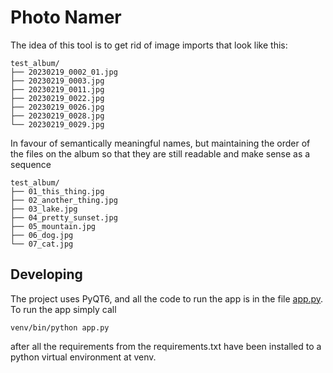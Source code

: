 Photo Namer
===========

The idea of this tool is to get rid of image imports that look like this:

```
test_album/
├── 20230219_0002_01.jpg
├── 20230219_0003.jpg
├── 20230219_0011.jpg
├── 20230219_0022.jpg
├── 20230219_0026.jpg
├── 20230219_0028.jpg
└── 20230219_0029.jpg
```

In favour of semantically meaningful names, but maintaining the order of the files on the album so that they are still readable and make sense as a sequence

```
test_album/
├── 01_this_thing.jpg
├── 02_another_thing.jpg
├── 03_lake.jpg
├── 04_pretty_sunset.jpg
├── 05_mountain.jpg
├── 06_dog.jpg
└── 07_cat.jpg
```

## Developing

The project uses PyQT6, and all the code to run the app is in the file [app.py](app.py). To run the app simply call

```shell
venv/bin/python app.py
```

after all the requirements from the requirements.txt have been installed to a python virtual environment at venv.
